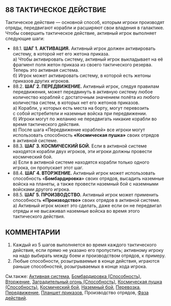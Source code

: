 88 ТАКТИЧЕСКОЕ ДЕЙСТВИЕ
---

Тактическое действие — основной способ, которым игроки производят отряды, передвигают корабли и расширяют свои владения в галактике. Чтобы совершить тактическое действие, активный игрок выполняет следующие шаги:
* 88.1. **ШАГ 1. АКТИВАЦИЯ.** Активный игрок должен активировать систему, в которой нет его жетона приказа.  
  а) Чтобы активировать систему, активный игрок выкладывает на её фрагмент поля жетон приказа из своего тактического резерва. Теперь это активная система.  
  б) Игрок может активировать систему, в которой есть жетоны приказов других игроков.
* 88.2. **ШАГ 2. ПЕРЕДВИЖЕНИЕ.** Активный игрок, следуя правилам передвижения, может передвинуть в активную систему любое количество кораблей с достаточным значением полёта из любого количества систем, в которых нет его жетонов приказов.  
  а) Корабли, у которых есть места на борту, могут перевозить с собой истребители и наземные войска при передвижении.  
  б) Игроки могут по желанию не передвигать никакие корабли во время тактического действия.  
  в) После шага «Передвижение кораблей» все игроки могут использовать способность **«Космическая пушка»** своих отрядов в активной системе.
* 88.3. **ШАГ 3. КОСМИЧЕСКИЙ БОЙ.** Если в активной системе находятся корабли двух игроков, эти игроки должны провести космический бой.  
  а) Если в активной системе находятся корабли только одного игрока, он пропускает этот шаг.
* 88.4. **ШАГ 4. ВТОРЖЕНИЕ.** Активный игрок может использовать способность «**Бомбардировка**» своих отрядов, высадить наземные войска на планеты, а также провести наземный бой с наземными войсками другого игрока.
* 88.5. **ШАГ 5. ПРОИЗВОДСТВО.** Активный игрок может применить способность **«Производство»** своих отрядов в активной системе.  
  а) Активный игрок может это сделать, даже если он не передвигал отряды и не высаживал наземные войска во время этого тактического действия.

КОММЕНТАРИИ
---
1) Каждый из 5 шагов выполняется во время каждого тактического действия, если прямо не указано его пропустить; активному игроку на надо выбирать между боем и производством отрядов, к примеру.
2) Любые способности, розыгрываемые в конце действия, играются раньше способностей, розыгрываемых в конце хода игрока.

См.также: [Активная система](active_system.md), [Бомбардировка (Способность)](bombardment_abil.md), [Вторжение](invasion.md), [Заградительный огонь (Способность)](anti-fighter_barrage_abil.md), [Космическая пушка (Способность)](space_cannon_abil.md), [Космический бой](space_combat.md), [Наземный бой](ground_combat.md), [Перевозка](transport.md), [Передвижение](movement.md), [Планшет приказов](command_sheet.md), Производство отрядов, [Фаза действий](action_phase.md).
